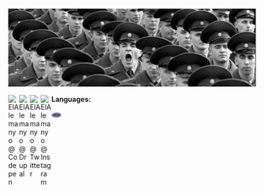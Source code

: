 ![ElAlemanyo](https://github.com/elalemanyo/elalemanyo/raw/master/elalemanyo.jpg)

<a href="https://codepen.io/elalemanyo">
  <img align="left" alt="ElAlemanyo @ Codepen" width="22px" src="https://cdn.jsdelivr.net/npm/simple-icons@v3/icons/codepen.svg" />
</a>

<a href="https://www.drupal.org/u/el-alema%C3%B1o">
  <img align="left" alt="ElAlemanyo @ Drupal" width="22px" src="https://cdn.jsdelivr.net/npm/simple-icons@v3/icons/drupal.svg" />
</a>

<a href="https://twitter.com/elalemanyo">
  <img align="left" alt="ElAlemanyo @ Twitter" width="22px" src="https://cdn.jsdelivr.net/npm/simple-icons@v3/icons/twitter.svg" />
</a>

<a href="https://www.instagram.com/elalemanyo/">
  <img align="left" alt="ElAlemanyo @ Instagram" width="22px" src="https://cdn.jsdelivr.net/npm/simple-icons@v3/icons/instagram.svg" />
</a>


**Languages:** 

<a href="https://www.php.net">
  <code><img height="20" src="https://raw.githubusercontent.com/github/explore/80688e429a7d4ef2fca1e82350fe8e3517d3494d/topics/php/php.png"></code>
</a>
